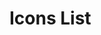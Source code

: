 <!-- Copyright 2000-2025 JetBrains s.r.o. and other contributors. Use of this source code is governed by the Apache 2.0 license that can be found in the LICENSE file. -->

# Icons List

<inline-frame src="https://intellij-icons.jetbrains.design" width="100%" height="800"/>
